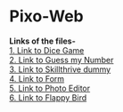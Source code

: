 # Pixo-Web
**Links of the files-**\
[1. Link to Dice Game](https://yajatchaudhary.github.io/Pixo-Web/dice%20game/)\
[2. Link to Guess my Number](https://yajatchaudhary.github.io/Pixo-Web/guess%20my%20number/)\
[3. Link to Skillthrive dummy](https://yajatchaudhary.github.io/Pixo-Web/skillthrive%20dummy/)\
[4. Link to Form](https://yajatchaudhary.github.io/Pixo-Web/Form/)\
[5. Link to Photo Editor](https://yajatchaudhary.github.io/Pixo-Web/photo%20editor/)\
[6. Link to Flappy Bird](https://yajatchaudhary.github.io/Pixo-Web/Flappy%20Bird/)
